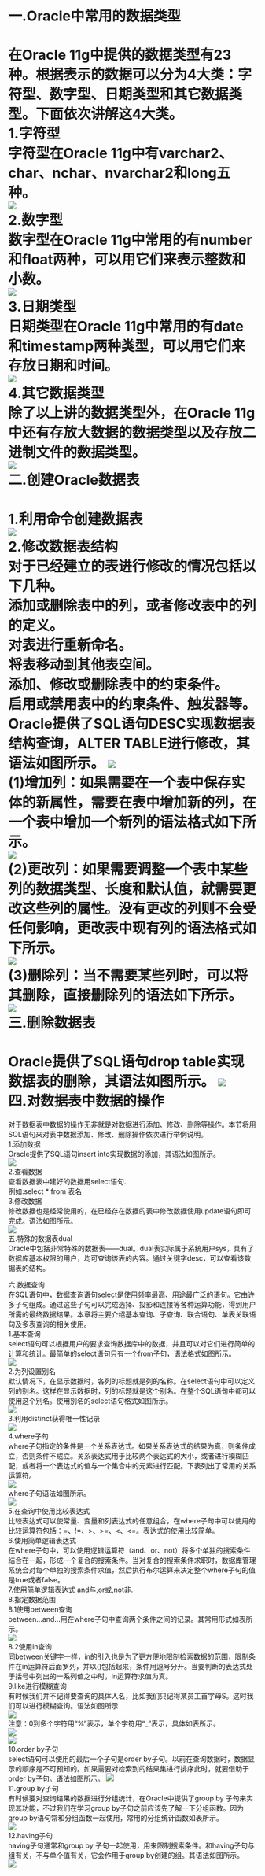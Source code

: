 一.Oracle中常用的数据类型
====
在Oracle 11g中提供的数据类型有23种。根据表示的数据可以分为4大类：字符型、数字型、日期类型和其它数据类型。下面依次讲解这4大类。<br>
1.字符型<br>
字符型在Oracle 11g中有varchar2、char、nchar、nvarchar2和long五种。<br>
![](img9/1.png)<br>
2.数字型<br>
数字型在Oracle 11g中常用的有number和float两种，可以用它们来表示整数和小数。<br>
![](img9/2.png)<br>
3.日期类型<br>
日期类型在Oracle 11g中常用的有date和timestamp两种类型，可以用它们来存放日期和时间。<br>
![](img9/3.png)<br>
4.其它数据类型<br>
除了以上讲的数据类型外，在Oracle 11g中还有存放大数据的数据类型以及存放二进制文件的数据类型。<br>
![](img9/4.png)<br>
二.创建Oracle数据表
===
1.利用命令创建数据表<br>
![](img9/5.png)<br>
2.修改数据表结构<br>
对于已经建立的表进行修改的情况包括以下几种。<br>
添加或删除表中的列，或者修改表中的列的定义。<br>
对表进行重新命名。<br>
将表移动到其他表空间。<br>
添加、修改或删除表中的约束条件。<br>
启用或禁用表中的约束条件、触发器等。<br>
Oracle提供了SQL语句DESC实现数据表结构查询，ALTER TABLE进行修改，其语法如图所示。
![](img9/6.png)<br>
(1)增加列：如果需要在一个表中保存实体的新属性，需要在表中增加新的列，在一个表中增加一个新列的语法格式如下所示。<br>
![](img9/7.png)<br>
(2)更改列：如果需要调整一个表中某些列的数据类型、长度和默认值，就需要更改这些列的属性。没有更改的列则不会受任何影响，更改表中现有列的语法格式如下所示。<br>
![](img9/8.png)<br>
(3)删除列：当不需要某些列时，可以将其删除，直接删除列的语法如下所示。<br>
![](img9/9.png)<br>
三.删除数据表
===
Oracle提供了SQL语句drop table实现数据表的删除，其语法如图所示。
![](img9/10.png)<br>
四.对数据表中数据的操作
===
对于数据表中数据的操作无非就是对数据进行添加、修改、删除等操作。本节将用SQL语句来对表中数据添加、修改、删除操作依次进行举例说明。<br>
1.添加数据<br>
Oracle提供了SQL语句insert into实现数据的添加，其语法如图所示。<br>
![](img9/11.png)<br>
2.查看数据<br>
查看数据表中建好的数据用select语句.<br>
例如:select * from 表名 <br>
3.修改数据<br>
修改数据也是经常使用的，在已经存在数据的表中修改数据使用update语句即可完成。语法如图所示。<br>
![](img9/12.png)<br>
五.特殊的数据表dual<br>
Oracle中包括非常特殊的数据表——dual。dual表实际属于系统用户sys，具有了数据库基本权限的用户，均可查询该表的内容。通过关键字desc，可以查看该数据表的结构。<br>

六.数据查询<br>
在SQL语句中，数据查询语句select是使用频率最高、用途最广泛的语句。它由许多子句组成。通过这些子句可以完成选择、投影和连接等各种运算功能，得到用户所需的最终数据结果。本章将主要介绍基本查询、子查询、联合语句、单表关联语句及多表查询的相关使用。<br>
1.基本查询<br>
select语句可以根据用户的要求查询数据库中的数据，并且可以对它们进行简单的计算和统计。最简单的select语句只有一个from子句，语法格式如图所示。<br>
![](img9/13.png)<br>
2.为列设置别名<br>
默认情况下，在显示数据时，各列的标题就是列的名称。在select语句中可以定义列的别名。这样在显示数据时，列的标题就是这个别名。在整个SQL语句中都可以使用这个别名。使用别名的select语句格式如图所示。<br>
![](img9/14.png)<br>
3.利用distinct获得唯一性记录<br>
![](img9/15.png)<br>
4.where子句<br>
where子句指定的条件是一个关系表达式。如果关系表达式的结果为真，则条件成立，否则条件不成立。关系表达式用于比较两个表达式的大小，或者进行模糊匹配，或者将一个表达式的值与一个集合中的元素进行匹配。下表列出了常用的关系运算符。<br>
![](img9/16.png)<br>
where子句语法如图所示。<br>
![](img9/17.png)<br>
5.在查询中使用比较表达式<br>
比较表达式可以使常量、变量和列表达式的任意组合，在where子句中可以使用的比较运算符包括：=、!=、>、>=、<、<=。表达式的使用比较简单。<br>
6.使用简单逻辑表达式<br>
在where子句中，可以使用逻辑运算符（and、or、not）将多个单独的搜索条件结合在一起，形成一个复合的搜索条件。当对复合的搜索条件求职时，数据库管理系统会对每个单独的搜索条件求值，然后执行布尔运算来决定整个where子句的值是true或者false。<br>
7.使用简单逻辑表达式
and与,or或,not非.<br>
8.指定数据范围<br>
8.1使用between查询<br>
between…and…用在where子句中查询两个条件之间的记录。其常用形式如表所示。<br>
![](img9/18.png)<br>
8.2使用in查询<br>
同between关键字一样，in的引入也是为了更方便地限制检索数据的范围，限制条件在in运算符后面罗列，并以()包括起来，条件用逗号分开。当要判断的表达式处于括号中列出的一系列值之中时，in运算符求值为真。<br>
9.like进行模糊查询<br>
有时候我们并不记得要查询的具体人名，比如我们只记得某员工首字母S。这时我们可以进行模糊查询。语法如图所示<br>
![](img9/19.png)<br>
注意：0到多个字符用“%”表示，单个字符用“_”表示，具体如表所示。<br>
![](img9/20.png)<br>
![](img9/21.png)<br>
10.order by子句<br>
select语句可以使用的最后一个子句是order by子句。以前在查询数据时，数据显示的顺序是不可预知的。如果需要对检索到的结果集进行排序此时，就要借助于order by子句。语法如图所示。
![](img9/22.png)<br>
11.group by子句<br>
有时候要对查询结果的数据进行分组统计，在Oracle中提供了group by 子句来实现其功能，不过我们在学习group by子句之前应该先了解一下分组函数。因为group by语句常和分组函数一起使用，常用的分组统计函数如表所示。<br>
![](img9/23.png)<br>
12.having子句<br>
having子句通常和group by 子句一起使用，用来限制搜索条件。和having子句与组有关，不与单个值有关，它会作用于group by创建的组。其语法如图所示。<br>
![](img9/24.png)<br>




















